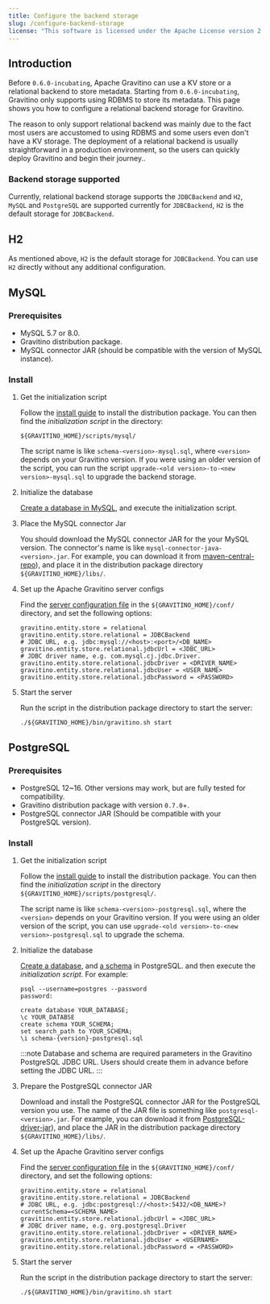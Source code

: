 ```yaml
---
title: Configure the backend storage
slug: /configure-backend-storage
license: "This software is licensed under the Apache License version 2."
---
```


## Introduction

Before `0.6.0-incubating`, Apache Gravitino can use a KV store or a relational backend to store metadata.
Starting from `0.6.0-incubating`, Gravitino only supports using RDBMS to store its metadata.
This page shows you how to configure a relational backend storage for Gravitino.

The reason to only support relational backend was mainly due to the fact
most users are accustomed to using RDBMS and some users even don't have a KV storage.
The deployment of a relational backend is usually straightforward in a production environment,
so the users can quickly deploy Gravitino and begin their journey..

### Backend storage supported

Currently, relational backend storage supports the `JDBCBackend` and `H2`,
`MySQL` and `PostgreSQL` are supported currently for `JDBCBackend`,
`H2` is the default storage for `JDBCBackend`.

## H2

As mentioned above, `H2` is the default storage for `JDBCBackend`.
You can use `H2` directly without any additional configuration.

## MySQL

### Prerequisites

+ MySQL 5.7 or 8.0.
+ Gravitino distribution package.
+ MySQL connector JAR (should be compatible with the version of MySQL instance).

### Install

1. Get the initialization script

   Follow the [install guide](./install.md) to install the distribution package.
   You can then find the *initialization script* in the directory:

   ```text
   ${GRAVITINO_HOME}/scripts/mysql/
   ```

   The script name is like `schema-<version>-mysql.sql`,
   where `<version>` depends on your Gravitino version.
   If you were using an older version of the script, you can run the script
   `upgrade-<old version>-to-<new version>-mysql.sql` to upgrade the backend storage.

1. Initialize the database

   [Create a database in MySQL](https://www.mysqltutorial.org/mysql-basics/mysql-create-database/),
   and execute the initialization script.

1. Place the MySQL connector Jar

   You should download the MySQL connector JAR for the your MySQL version.
   The connector's name is like `mysql-connector-java-<version>.jar`.
   For example, you can download it from [maven-central-repo](https://repo1.maven.org/maven2/mysql/mysql-connector-java/)),
   and place it in the distribution package directory `${GRAVITINO_HOME}/libs/`.

1. Set up the Apache Gravitino server configs

   Find the [server configuration file](./admin/server-config.md)
   in the `${GRAVITINO_HOME}/conf/` directory, and set the following options:

   ```text
   gravitino.entity.store = relational
   gravitino.entity.store.relational = JDBCBackend
   # JDBC URL, e.g. jdbc:mysql://<host>:<port>/<DB_NAME>
   gravitino.entity.store.relational.jdbcUrl = <JDBC_URL>
   # JDBC driver name, e.g. com.mysql.cj.jdbc.Driver.
   gravitino.entity.store.relational.jdbcDriver = <DRIVER_NAME>
   gravitino.entity.store.relational.jdbcUser = <USER_NAME>
   gravitino.entity.store.relational.jdbcPassword = <PASSWORD>
   ```

1. Start the server

   Run the script in the distribution package directory to start the server:

   ```shell
   ./${GRAVITINO_HOME}/bin/gravitino.sh start
   ```

## PostgreSQL

### Prerequisites

- PostgreSQL 12~16. Other versions may work, but are fully tested for compatibility.
- Gravitino distribution package with version `0.7.0`+.
- PostgreSQL connector JAR (Should be compatible with your PostgreSQL version).

### Install

1. Get the initialization script

   Follow the [install guide](./install.md) to install the distribution package.
   You can then find the *initialization script* in the directory `${GRAVITINO_HOME}/scripts/postgresql/`.

   The script name is like `schema-<version>-postgresql.sql`,
   where the `<version>` depends on your Gravitino version.
   If you were using an older version of the script, you can use
   `upgrade-<old version>-to-<new version>-postgresql.sql` to upgrade the schema.

1. Initialize the database

   [Create a database](https://www.postgresql.org/docs/current/sql-createdatabase.html),
   and [a schema](https://www.postgresql.org/docs/current/sql-createschema.html) in PostgreSQL.
   and then execute the *initialization script*. For example:

   ```postgresql
   psql --username=postgres --password 
   password:

   create database YOUR_DATABASE;
   \c YOUR_DATABSE
   create schema YOUR_SCHEMA;
   set search_path to YOUR_SCHEMA;
   \i schema-{version}-postgresql.sql
   ```

   :::note
   Database and schema are required parameters in the Gravitino PostgreSQL JDBC URL.
   Users should create them in advance before setting the JDBC URL.
   :::

1. Prepare the PostgreSQL connector JAR

   Download and install the PostgreSQL connector JAR for the PostgreSQL version you use.
   The name of the JAR file is something like `postgresql-<version>.jar`.
   For example, you can download it from [PostgreSQL-driver-jar](https://jdbc.postgresql.org/download/postgresql-42.7.0.jar)),
   and place the JAR in the distribution package directory `${GRAVITINO_HOME}/libs/`.

1. Set up the Apache Gravitino server configs

   Find the [server configuration file](./admin/server-config.md)
   in the `${GRAVITINO_HOME}/conf/` directory, and set the following options:

   ```text
   gravitino.entity.store = relational
   gravitino.entity.store.relational = JDBCBackend
   # JDBC URL, e.g. jdbc:postgresql://<host>:5432/<DB_NAME>?currentSchema=<SCHEMA_NAME>
   gravitino.entity.store.relational.jdbcUrl = <JDBC_URL>
   # JDBC driver name, e.g. org.postgresql.Driver
   gravitino.entity.store.relational.jdbcDriver = <DRIVER_NAME>
   gravitino.entity.store.relational.jdbcUser = <USERNAME>
   gravitino.entity.store.relational.jdbcPassword = <PASSWORD>
   ```

1. Start the server

   Run the script in the distribution package directory to start the server:

   ```shell
   ./${GRAVITINO_HOME}/bin/gravitino.sh start
   ```

